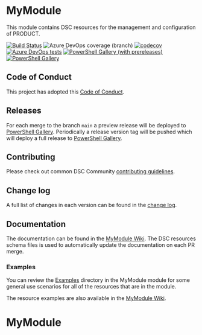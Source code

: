 # MyModule

<!-- Update what the product or function is called /-->
This module contains DSC resources for the management and
configuration of PRODUCT.

<!-- Update with the correct definition number - replace 9999 with the definition number for the pipeline /-->
[![Build Status](https://dev.azure.com/dsccommunity/MyModule/_apis/build/status/dsccommunity.MyModule?branchName=main)](https://dev.azure.com/dsccommunity/MyModule/_build/latest?definitionId=9999&branchName=main)
![Azure DevOps coverage (branch)](https://img.shields.io/azure-devops/coverage/dsccommunity/MyModule/9999/main)
[![codecov](https://codecov.io/gh/dsccommunity/MyModule/branch/main/graph/badge.svg)](https://codecov.io/gh/dsccommunity/MyModule)
[![Azure DevOps tests](https://img.shields.io/azure-devops/tests/dsccommunity/MyModule/9999/main)](https://dsccommunity.visualstudio.com/MyModule/_test/analytics?definitionId=9999&contextType=build)
[![PowerShell Gallery (with prereleases)](https://img.shields.io/powershellgallery/vpre/MyModule?label=MyModule%20Preview)](https://www.powershellgallery.com/packages/MyModule/)
[![PowerShell Gallery](https://img.shields.io/powershellgallery/v/MyModule?label=MyModule)](https://www.powershellgallery.com/packages/MyModule/)

## Code of Conduct

This project has adopted this [Code of Conduct](CODE_OF_CONDUCT.md).

## Releases

For each merge to the branch `main` a preview release will be
deployed to [PowerShell Gallery](https://www.powershellgallery.com/).
Periodically a release version tag will be pushed which will deploy a
full release to [PowerShell Gallery](https://www.powershellgallery.com/).

## Contributing

Please check out common DSC Community [contributing guidelines](https://dsccommunity.org/guidelines/contributing).

## Change log

A full list of changes in each version can be found in the [change log](CHANGELOG.md).

## Documentation

The documentation can be found in the [MyModule Wiki](https://github.com/dsccommunity/MyModule/wiki).
The DSC resources schema files is used to automatically update the
documentation on each PR merge.

### Examples

You can review the [Examples](/source/Examples) directory in the MyModule module
for some general use scenarios for all of the resources that are in the module.

The resource examples are also available in the [MyModule Wiki](https://github.com/dsccommunity/MyModule/wiki).

# MyModule
